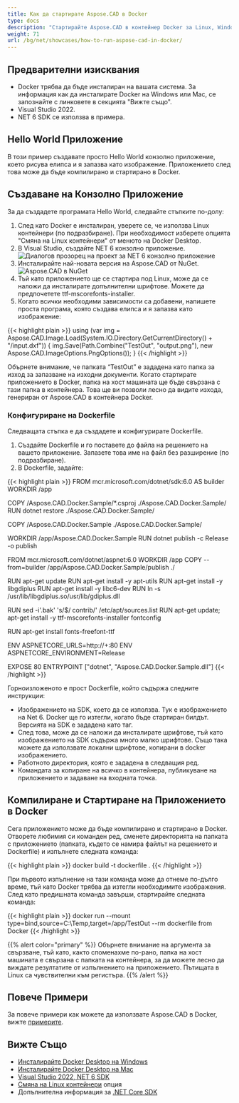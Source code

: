 ```yaml
---
title: Как да стартирате Aspose.CAD в Docker
type: docs
description: "Стартирайте Aspose.CAD в контейнер Docker за Linux, Windows Server и всяка операционна система."
weight: 71
url: /bg/net/showcases/how-to-run-aspose-cad-in-docker/
---
```


## Предварителни изисквания
- Docker трябва да бъде инсталиран на вашата система. За информация как да инсталирате Docker на Windows или Mac, се запознайте с линковете в секцията "Вижте също".
- Visual Studio 2022.
- NET 6 SDK се използва в примера.

## Hello World Приложение

В този пример създавате просто Hello World конзолно приложение, което рисува елипса и я запазва като изображение. Приложението след това може да бъде компилирано и стартирано в Docker.

## Създаване на Конзолно Приложение

За да създадете програмата Hello World, следвайте стъпките по-долу:
1. След като Docker е инсталиран, уверете се, че използва Linux контейнери (по подразбиране). При необходимост изберете опцията "Смяна на Linux контейнери" от менюто на Docker Desktop.
1. В Visual Studio, създайте NET 6 конзолно приложение.<br>
![Диалогов прозорец на проект за NET 6 конзолно приложение](/_assets/showcases/docker/1.png)<br>
1. Инсталирайте най-новата версия на Aspose.CAD от NuGet.<br>
![Aspose.CAD в NuGet](/_assets/showcases/docker/2.png)<br>
1. Тъй като приложението ще се стартира под Linux, може да се наложи да инсталирате допълнителни шрифтове. Можете да предпочетете ttf-mscorefonts-installer.
1. Когато всички необходими зависимости са добавени, напишете проста програма, която създава елипса и я запазва като изображение:<br>

{{< highlight plain >}}
using (var img = Aspose.CAD.Image.Load(System.IO.Directory.GetCurrentDirectory() + "/input.dxf"))
{
	img.Save(Path.Combine("TestOut", "output.png"), new Aspose.CAD.ImageOptions.PngOptions());
}
{{< /highlight >}}

Обърнете внимание, че папката “TestOut” е зададена като папка за изход за запазване на изходни документи. Когато стартирате приложението в Docker, папка на хост машината ще бъде свързана с тази папка в контейнера. Това ще ви позволи лесно да видите изхода, генериран от Aspose.CAD в контейнера Docker.

### Конфигуриране на Dockerfile

Следващата стъпка е да създадете и конфигурирате Dockerfile.

1. Създайте Dockerfile и го поставете до файла на решението на вашето приложение. Запазете това име на файл без разширение (по подразбиране).
1. В Dockerfile, задайте:

{{< highlight plain >}}
FROM mcr.microsoft.com/dotnet/sdk:6.0 AS builder
WORKDIR /app

COPY /Aspose.CAD.Docker.Sample/*.csproj ./Aspose.CAD.Docker.Sample/
RUN dotnet restore ./Aspose.CAD.Docker.Sample/

COPY /Aspose.CAD.Docker.Sample ./Aspose.CAD.Docker.Sample/

WORKDIR /app/Aspose.CAD.Docker.Sample
RUN dotnet publish -c Release -o publish

FROM mcr.microsoft.com/dotnet/aspnet:6.0
WORKDIR /app
COPY --from=builder /app/Aspose.CAD.Docker.Sample/publish ./

RUN apt-get update
RUN apt-get install -y apt-utils
RUN apt-get install -y libgdiplus
RUN apt-get install -y libc6-dev 
RUN ln -s /usr/lib/libgdiplus.so/usr/lib/gdiplus.dll

RUN sed -i'.bak' 's/$/ contrib/' /etc/apt/sources.list
RUN apt-get update; apt-get install -y ttf-mscorefonts-installer fontconfig

RUN apt-get install fonts-freefont-ttf

ENV ASPNETCORE_URLS=http://+:80
ENV ASPNETCORE_ENVIRONMENT=Release

EXPOSE 80
ENTRYPOINT ["dotnet", "Aspose.CAD.Docker.Sample.dll"]
{{< /highlight >}}

Горноизложеното е прост Dockerfile, който съдържа следните инструкции:

- Изображението на SDK, което да се използва. Тук е изображението на Net 6. Docker ще го изтегли, когато бъде стартиран билдът. Версията на SDK е зададена като таг.
- След това, може да се наложи да инсталирате шрифтове, тъй като изображението на SDK съдържа много малко шрифтове. Също така можете да използвате локални шрифтове, копирани в docker изображението.
- Работното директория, която е зададена в следващия ред.
- Командата за копиране на всичко в контейнера, публикуване на приложението и задаване на входната точка.

## Компилиране и Стартиране на Приложението в Docker

Сега приложението може да бъде компилирано и стартирано в Docker. Отворете любимия си команден ред, сменете директорията на папката с приложението (папката, където се намира файлът на решението и Dockerfile) и изпълнете следната команда:

{{< highlight plain >}}
docker build -t dockerfile .
{{< /highlight >}}

При първото изпълнение на тази команда може да отнеме по-дълго време, тъй като Docker трябва да изтегли необходимите изображения. След като предишната команда завърши, стартирайте следната команда:

{{< highlight plain >}}
docker run --mount type=bind,source=C:\Temp,target=/app/TestOut --rm dockerfile from Docker
{{< /highlight >}}

{{% alert color="primary" %}} 
Обърнете внимание на аргумента за свързване, тъй като, както споменахме по-рано, папка на хост машината е свързана с папката на контейнера, за да можете лесно да виждате резултатите от изпълнението на приложението. Пътищата в Linux са чувствителни към регистъра.
{{% /alert %}}

## Повече Примери

За повече примери как можете да използвате Aspose.CAD в Docker, вижте [примерите](https://github.com/aspose-cad/Aspose.CAD-Documentation).

## Вижте Също

- [Инсталирайте Docker Desktop на Windows](https://docs.docker.com/docker-for-windows/install/)
- [Инсталирайте Docker Desktop на Mac](https://docs.docker.com/docker-for-mac/install/)
- [Visual Studio 2022, NET 6 SDK](https://docs.microsoft.com/en-us/dotnet/core/install/windows?tabs=net60#dependencies)
- [Смяна на Linux контейнери](https://docs.docker.com/docker-for-windows/#switch-between-windows-and-linux-containers) опция
- Допълнителна информация за [.NET Core SDK](https://hub.docker.com/_/microsoft-dotnet-sdk)
